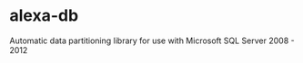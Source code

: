 alexa-db
========

Automatic data partitioning library for use with Microsoft SQL Server 2008 - 2012
